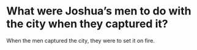 # What were Joshua’s men to do with the city when they captured it?

When the men captured the city, they were to set it on fire.
